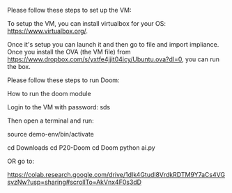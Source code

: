 Please follow these steps to set up the VM: 
 
To setup the VM, you can install virtualbox for your OS: https://www.virtualbox.org/.
 
Once it's setup you can launch it and then go to file and import impliance. Once you install the OVA (the VM file) from https://www.dropbox.com/s/yxtfe4jjit04icy/Ubuntu.ova?dl=0, you can run the box. 
 
 
Please follow these steps to run Doom:
 
 
How to run the doom module
 
Login to the VM with password: sds
 
Then open a terminal and run:
 
source demo-env/bin/activate
 
cd Downloads
cd P20-Doom
cd Doom
python ai.py


OR go to:

https://colab.research.google.com/drive/1dIk4Gtudl8VrdkRDTM9Y7aCs4VGsvzNw?usp=sharing#scrollTo=AkVnx4F0s3dD